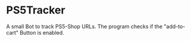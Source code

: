 # PS5Tracker
A small Bot to track PS5-Shop URLs. The program checks if the "add-to-cart" Button is enabled.
